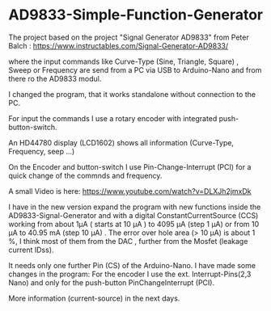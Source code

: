 # AD9833-Simple-Function-Generator

The project based on the project "Signal Generator AD9833" from Peter Balch  :  https://www.instructables.com/Signal-Generator-AD9833/   

where the input commands like Curve-Type (Sine, Triangle, Square) , Sweep or Frequency are send from a PC via USB to Arduino-Nano and from there ro the AD9833 modul.

I changed the program, that it works standalone without connection to the PC.

For input the commands I use a rotary encoder with integrated push-button-switch.

An HD44780 display (LCD1602) shows all information (Curve-Type, Frequency, seep ...) 

On the Encoder and button-switch I use Pin-Change-Interrupt (PCI) for a quick change of the commnds and frequency.


A small Video is here: https://www.youtube.com/watch?v=DLXJh2jmxDk


I have in the new version expand the program with new functions inside the AD9833-Signal-Generator and with a digital ConstantCurrentSource (CCS)
working from about 1µA ( starts at 10 µA ) to 4095 µA (step 1 µA) or from 10 µA to 40.95 mA (step 10 µA) . The error over hole area (> 10 µA) is about 1 %, I think
most of them from the DAC , further from the Mosfet (leakage current IDss).

It needs only one further Pin (CS) of the Arduino-Nano.
I have made some changes in the program: For the encoder I use the ext. Interrupt-Pins(2,3 Nano) and only for the push-button PinChangeInterrupt (PCI).

More information (current-source) in the next days.
